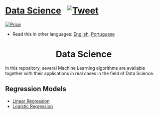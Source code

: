 # [Data Science](https://paulolima.xyz/) &nbsp; [![Tweet](https://img.shields.io/twitter/url/http/shields.io.svg?style=social)](https://twitter.com/intent/tweet?text=Start%20your%20projects%20faster%20with%20these%20amazing%20projects&url=https://paulolima.xyz/&via=paulolima18&hashtags=coding,c++,python,java,android,developers) &nbsp;

[![Price](https://img.shields.io/badge/price-FREE-0098f7.svg)](https://github.com/froala/design-blocks/blob/master/LICENSE)

* Read this in other languages: [English](README.md), [Portuguese](README.pt.md)

<div align="center">
	<h1><strong>Data Science</strong></h1>
</div>

In this repository, several Machine Learning algorithms are available together with their applications in real cases in the field of Data Science.

## Regression Models

  * [Linear Regression](/LinearRegression)
  * [Logistic Regression](/LogisticRegression)

